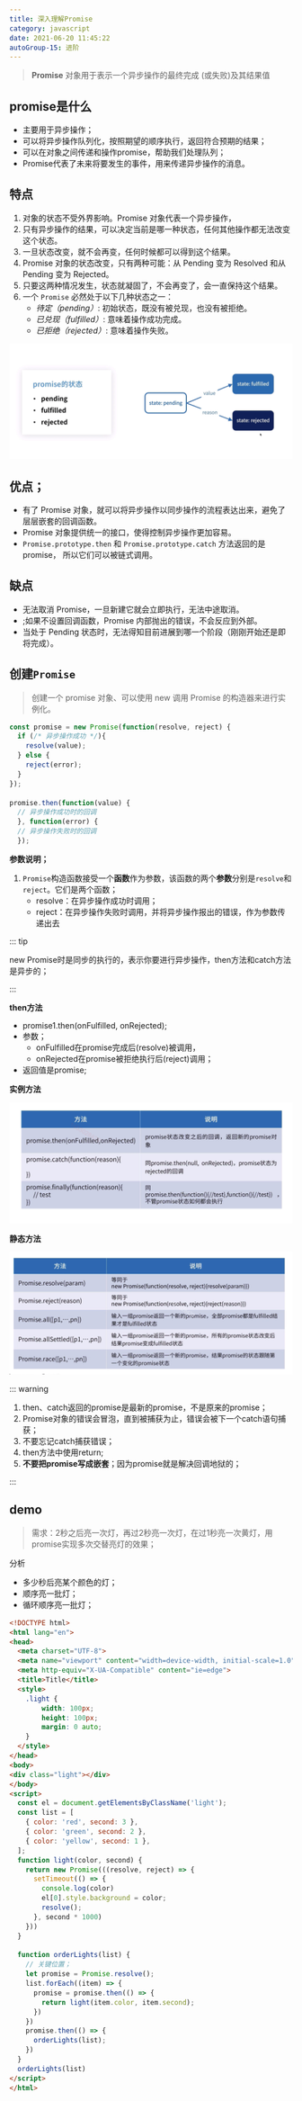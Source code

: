 ```yaml
---
title: 深入理解Promise
category: javascript
date: 2021-06-20 11:45:22
autoGroup-15: 进阶
---
```


> **Promise** 对象用于表示一个异步操作的最终完成 (或失败)及其结果值

## promise是什么

- 主要用于异步操作；
- 可以将异步操作队列化，按照期望的顺序执行，返回符合预期的结果；
- 可以在对象之间传递和操作promise，帮助我们处理队列；
- Promise代表了未来将要发生的事件，用来传递异步操作的消息。

## 特点

1. 对象的状态不受外界影响。Promise 对象代表一个异步操作，
2. 只有异步操作的结果，可以决定当前是哪一种状态，任何其他操作都无法改变这个状态。
3. 一旦状态改变，就不会再变，任何时候都可以得到这个结果。
4. Promise 对象的状态改变，只有两种可能：从 Pending 变为 Resolved 和从 Pending 变为 Rejected。
5. 只要这两种情况发生，状态就凝固了，不会再变了，会一直保持这个结果。
6. 一个 `Promise` 必然处于以下几种状态之一：
   - *待定（pending）*: 初始状态，既没有被兑现，也没有被拒绝。
   - *已兑现（fulfilled）*: 意味着操作成功完成。
   - *已拒绝（rejected）*: 意味着操作失败。

![image-20210620115104588](assets/image-20210620115104588.png)

## 优点；

- 有了 Promise 对象，就可以将异步操作以同步操作的流程表达出来，避免了层层嵌套的回调函数。
- Promise 对象提供统一的接口，使得控制异步操作更加容易。
- `Promise.prototype.then` 和 `Promise.prototype.catch` 方法返回的是 promise， 所以它们可以被链式调用。

## 缺点

- 无法取消 Promise，一旦新建它就会立即执行，无法中途取消。
- ;如果不设置回调函数，Promise 内部抛出的错误，不会反应到外部。
- 当处于 Pending 状态时，无法得知目前进展到哪一个阶段（刚刚开始还是即将完成）。

## 创建`Promise `

> 创建一个 promise 对象、可以使用 new 调用 Promise 的构造器来进行实例化。

```javascript
const promise = new Promise(function(resolve, reject) {
  if (/* 异步操作成功 */){
    resolve(value);
  } else {
    reject(error);
  }
});

promise.then(function(value) {
  // 异步操作成功时的回调
  }, function(error) {
  // 异步操作失败时的回调
  });

```

**参数说明；**

1. `Promise`构造函数接受一个**函数**作为参数，该函数的两个**参数**分别是`resolve`和`reject`。它们是两个函数；
   - resolve：在异步操作成功时调用；
   - reject：在异步操作失败时调用，并将异步操作报出的错误，作为参数传递出去

::: tip 

new Promise时是同步的执行的，表示你要进行异步操作，then方法和catch方法是异步的；

:::

**then方法**

- promise1.then(onFulfilled, onRejected);
- 参数；
  - onFulfilled在promise完成后(resolve)被调用，
  - onRejected在promise被拒绝执行后(reject)调用；
- 返回值是promise;

**实例方法**

![image-20210620160727935](assets/image-20210620160727935.png)

**静态方法**

![image-20210620152408590](assets/image-20210620152408590.png)

::: warning 

1. then、catch返回的promise是最新的promise，不是原来的promise；
2. Promise对象的错误会冒泡，直到被捕获为止，错误会被下一个catch语句捕获；
3. 不要忘记catch捕获错误；
4. then方法中使用return;
5. **不要把promise写成嵌套**；因为promise就是解决回调地狱的；

:::

## demo

> 需求：2秒之后亮一次灯，再过2秒亮一次灯，在过1秒亮一次黄灯，用promise实现多次交替亮灯的效果；

分析

- 多少秒后亮某个颜色的灯；
- 顺序亮一批灯；
- 循环顺序亮一批灯；

```html
<!DOCTYPE html>
<html lang="en">
<head>
  <meta charset="UTF-8">
  <meta name="viewport" content="width=device-width, initial-scale=1.0">
  <meta http-equiv="X-UA-Compatible" content="ie=edge">
  <title>Title</title>
  <style>
    .light {
        width: 100px;
        height: 100px;
        margin: 0 auto;
    }
  </style>
</head>
<body>
<div class="light"></div>
</body>
<script>
  const el = document.getElementsByClassName('light');
  const list = [
    { color: 'red', second: 3 },
    { color: 'green', second: 2 },
    { color: 'yellow', second: 1 },
  ];
  function light(color, second) {
    return new Promise(((resolve, reject) => {
      setTimeout(() => {
        console.log(color)
        el[0].style.background = color;
        resolve();
      }, second * 1000)
    }))
  }

  function orderLights(list) {
    // 关键位置；
    let promise = Promise.resolve();
    list.forEach((item) => {
      promise = promise.then(() => {
        return light(item.color, item.second);
      })
    })
    promise.then(() => {
      orderLights(list);
    })
  }
  orderLights(list)
</script>
</html>
```

